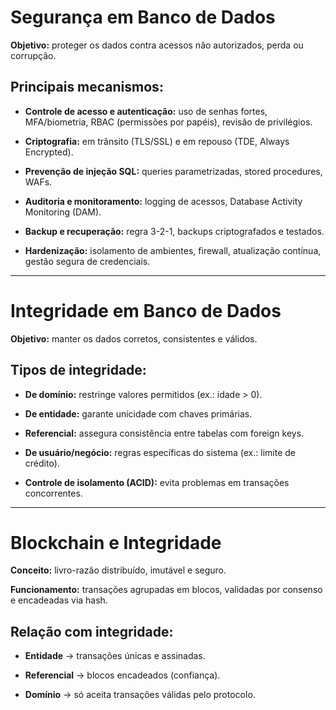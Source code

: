 # Segurança em Banco de Dados

**Objetivo:** proteger os dados contra acessos não autorizados, perda ou corrupção.

## Principais mecanismos:

- **Controle de acesso e autenticação:** uso de senhas fortes, MFA/biometria, RBAC (permissões por papéis), revisão de privilégios.

- **Criptografia:** em trânsito (TLS/SSL) e em repouso (TDE, Always Encrypted).

- **Prevenção de injeção SQL:** queries parametrizadas, stored procedures, WAFs.

- **Auditoria e monitoramento:** logging de acessos, Database Activity Monitoring (DAM).

- **Backup e recuperação:** regra 3-2-1, backups criptografados e testados.

- **Hardenização:** isolamento de ambientes, firewall, atualização contínua, gestão segura de credenciais.

---

# Integridade em Banco de Dados

**Objetivo:** manter os dados corretos, consistentes e válidos.

## Tipos de integridade:

- **De domínio:** restringe valores permitidos (ex.: idade > 0).

- **De entidade:** garante unicidade com chaves primárias.

- **Referencial:** assegura consistência entre tabelas com foreign keys.

- **De usuário/negócio:** regras específicas do sistema (ex.: limite de crédito).

- **Controle de isolamento (ACID):** evita problemas em transações concorrentes.

---

# Blockchain e Integridade

**Conceito:** livro-razão distribuído, imutável e seguro.

**Funcionamento:** transações agrupadas em blocos, validadas por consenso e encadeadas via hash.

## Relação com integridade:

- **Entidade** → transações únicas e assinadas.

- **Referencial** → blocos encadeados (confiança).

- **Domínio** → só aceita transações válidas pelo protocolo.